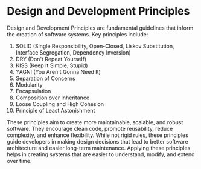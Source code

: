 # Design and Development Principles

Design and Development Principles are fundamental guidelines that inform the creation of software systems. Key principles include:

1. SOLID (Single Responsibility, Open-Closed, Liskov Substitution, Interface Segregation, Dependency Inversion)
2. DRY (Don't Repeat Yourself)
3. KISS (Keep It Simple, Stupid)
4. YAGNI (You Aren't Gonna Need It)
5. Separation of Concerns
6. Modularity
7. Encapsulation
8. Composition over Inheritance
9. Loose Coupling and High Cohesion
10. Principle of Least Astonishment

These principles aim to create more maintainable, scalable, and robust software. They encourage clean code, promote reusability, reduce complexity, and enhance flexibility. While not rigid rules, these principles guide developers in making design decisions that lead to better software architecture and easier long-term maintenance. Applying these principles helps in creating systems that are easier to understand, modify, and extend over time.